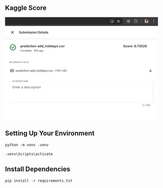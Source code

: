 ## Kaggle Score

![1748955879753](image/README/1748955879753.png)

## **Setting Up Your Environment**

```
python -m venv .venv
```

```
.venv\Scripts\activate
```

## Install Dependencies

```
pip install -r requirements.txt
```
